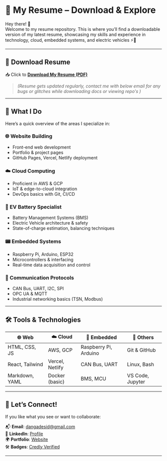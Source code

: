 # 💼 My Resume – Download & Explore

Hey there! 👋  
Welcome to my resume repository. This is where you’ll find a downloadable version of my latest resume, showcasing my skills and experience in technology, cloud, embedded systems, and electric vehicles ⚡🔧

---

## 📄 Download Resume

📥 Click to [**Download My Resume (PDF)**](https://github.com/sidortal/MyResume/blob/main/Siddhesh_Bhanudas_Dangade.pdf)
> *(Resume gets updated regularly, contact me with below email for any bugs or glitches while downloading docs or viewing repo's )*

---

## 🚀 What I Do

Here’s a quick overview of the areas I specialize in:

### 🌐 Website Building
- Front-end web development
- Portfolio & project pages
- GitHub Pages, Vercel, Netlify deployment

### ☁️ Cloud Computing
- Proficient in AWS & GCP
- IoT & edge-to-cloud integration
- DevOps basics with Git, CI/CD

### 🔋 EV Battery Specialist
- Battery Management Systems (BMS)
- Electric Vehicle architecture & safety
- State-of-charge estimation, balancing techniques

### 📟 Embedded Systems
- Raspberry Pi, Arduino, ESP32
- Microcontrollers & interfacing
- Real-time data acquisition and control

### 📡 Communication Protocols
- CAN Bus, UART, I2C, SPI
- OPC UA & MQTT
- Industrial networking basics (TSN, Modbus)

---

## 🛠️ Tools & Technologies

| 🌐 Web | ☁️ Cloud | 🔌 Embedded | 🧠 Others |
|-------|----------|-------------|-----------|
| HTML, CSS, JS | AWS, GCP | Raspberry Pi, Arduino | Git & GitHub |
| React, Tailwind | Vercel, Netlify | CAN Bus, UART | Linux, Bash |
| Markdown, YAML | Docker (basic) | BMS, MCU | VS Code, Jupyter |

---

## 🤝 Let’s Connect!

If you like what you see or want to collaborate:

📬 **Email**: dangadesid@gmail.com  
🔗 **LinkedIn**: [Profile](https://www.linkedin.com/in/siddheshdangade)  
🌍 **Portfolio**: [Website](https://siddhesh-beryl.vercel.app/)  
🛠️ **Badges**: [Credly Verified](https://www.credly.com/users/siddhesh-dangade)

---
